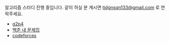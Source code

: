 알고리즘 스터디 진행 중입니다.
같이 하실 분 계시면 tjdgnsqn133@gmail.com 로 연락주세요.

- [g2p4](https://solved.ac/search?query=*g2..p4+-solved_by%3Atjdgnsqn3+lang%3Ako+solved%3A200..+&sort=random&direction=asc&page=1)
- [백준 내 문제집](https://www.acmicpc.net/workbook/by/tjdgnsqn3)
- [codeforces](https://codeforces.com/problemset?tags=1500-1700)
